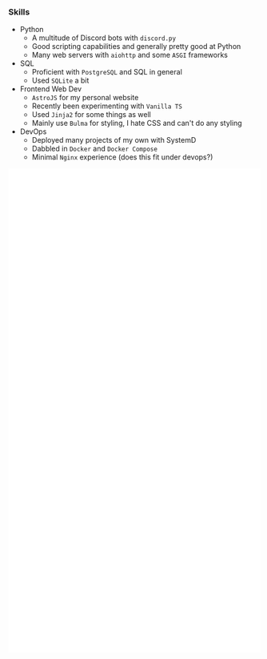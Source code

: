 ### Skills
- Python
  - A multitude of Discord bots with `discord.py`
   - Good scripting capabilities and generally pretty good at Python
   - Many web servers with `aiohttp` and some `ASGI` frameworks
- SQL
  - Proficient with `PostgreSQL` and SQL in general
  - Used `SQLite` a bit
- Frontend Web Dev
  - `AstroJS` for my personal website
  - Recently been experimenting with `Vanilla TS`
  - Used `Jinja2` for some things as well
  - Mainly use `Bulma` for styling, I hate CSS and can't do any styling
- DevOps
  - Deployed many projects of my own with SystemD
  - Dabbled in `Docker` and `Docker Compose`
  - Minimal `Nginx` experience (does this fit under devops?)

![Metrics](https://github.com/meizuflux/meizuflux/blob/main/github-metrics.svg)

